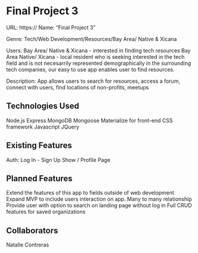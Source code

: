
# Final Project 3
URL: https://
Name: “Final Project 3”

Genre: Tech/Web Development/Resources/Bay Area/ Native & Xicana

Users: Bay Area/ Native & Xicana - interested in finding tech resources
Bay Area Native/ Xicana - local resident who is seeking interested in the tech field and is not necesarrily represented demographically in the surrounding tech companies, our easy to use app enables user to find resources.

Description: App allows users to search for resources, access a forum, connect with users, find locations of non-profits, meetups


## Technologies Used
Node.js
Express
MongoDB
Mongoose
Materialize for front-end CSS framework
Javascript
JQuery


## Existing Features
Auth: Log In - Sign Up
Show / Profile Page



## Planned Features
Extend the features of this app to fields outside of web development
Expand MVP to include users interaction on app. Many to many relationship
Provide user with option to search on landing page without log in
Full CRUD features for saved organizations


## Collaborators
Natalie Contreras
